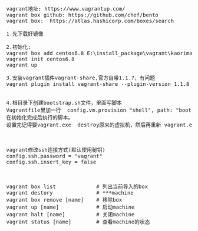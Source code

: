 <pre>
vagrant地址: https://www.vagrantup.com/
vagrant box github: https://github.com/chef/bento
vagrant box:  https://atlas.hashicorp.com/boxes/search

1.先下载好镜像

2.初始化:
vagrant box add centos6.8 E:\install_package\vagrant\kaorimatzcentos-6.8-x86_64
vagrant init centos6.8
vagrant up

3.安装vagrant插件vagrant-share,官方自带1.1.7，有问题
vagrant plugin install vagrant-share --plugin-version 1.1.8


4.根目录下创建bootstrap.sh文件，里面写脚本
Vagrantfile里加一行  config.vm.provision "shell", path: "bootstrap.sh"
在初始化完成后执行的脚本。
设置完记得要vagrant.exe  destroy原来的虚拟机，然后再重新 vagrant.exe up



vagrant修改ssh连接方式(默认使用秘钥)
config.ssh.password = "vagrant"
config.ssh.insert_key = false



vagrant box list             # 列出当前导入的box
vagrant destory              # ***machine
vagrant box remove [name]    # 移除box
vagrant up [name]            # 启动machine                 
vagrant halt [name]          # 关闭machine 
vagrant status [name]        # 查看machine的状态
</pre>
